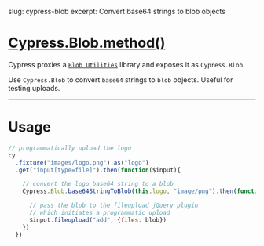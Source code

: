 slug: cypress-blob
excerpt: Convert base64 strings to blob objects

# [Cypress.Blob.method()](#usage)

Cypress proxies a [`Blob Utilities`](https://github.com/nolanlawson/blob-util) library and exposes it as `Cypress.Blob`.

Use `Cypress.Blob` to convert `base64` strings to `blob` objects. Useful for testing uploads.

***

# Usage

```javascript
// programmatically upload the logo
cy
  .fixture("images/logo.png").as("logo")
  .get("input[type=file]").then(function($input){

    // convert the logo base64 string to a blob
    Cypress.Blob.base64StringToBlob(this.logo, "image/png").then(function(blob){

      // pass the blob to the fileupload jQuery plugin
      // which initiates a programmatic upload
      $input.fileupload("add", {files: blob})
    })
  })
```